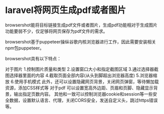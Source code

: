# laravel将网页生成pdf或者图片

browsershot能将目标链接生成pdf文件或者图片，生成pdf功能相对于生成图片功能要弱不少，仅足够将网页保存为pdf文件的需求。

browsershot基于puppeteer操纵谷歌内核浏览器进行工作，因此需要安装相关npm包puppeteer。

browsershot具有以下特点：

对于图片
1.控制图片质量和类型
2.设置窗口大小和指定截图区域
3.通过选择器截图选择器里面的内容
4.截取页面全部内容(从头到脚超出浏览器高度)
5.浏览器缩放
6.使用手机模式
此外，还可以设置隐藏网页背景，关闭网页弹窗，等待懒加载资源，添加CSS样式等
对于pdf
可以设置宽高外边距、页眉和页脚、隐藏显示背景，输出指定页数内容。
其他和一致可以控制浏览器cookie和session等一些安全数据，设置默认语言、代理，关闭CORS安全，发送自定义头，跳过https错误等。